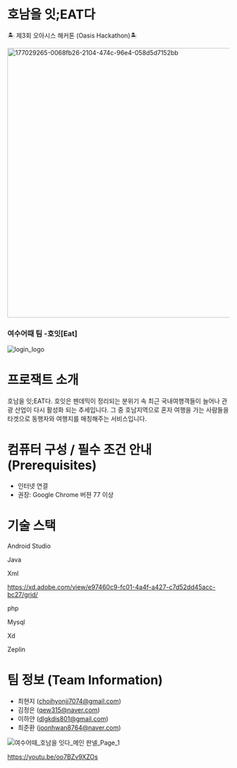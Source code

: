 #  호남을 잇;EAT다 

🏝 제3회 오아시스 해커톤 (Oasis Hackathon)🏝

<img width="610" alt="177029265-0068fb26-2104-474c-96e4-058d5d7152bb" src="https://user-images.githubusercontent.com/83737075/180098106-b5789a71-2c92-47bb-8b0f-fb6d463713cf.png">

### 여수어때 팀 -호잇[Eat]

![login_logo](https://user-images.githubusercontent.com/83737075/180099387-9edc52b3-ad9a-42c9-8312-da1c40c0c096.png)

# 프로잭트 소개

호남을 잇;EAT다. 호잇은 펜데믹이 정리되는 분위기 속 최근 국내여행객들이 늘어나 관광 산업이 다시 활성화 되는 추세입니다. 그 중 호남지역으로 혼자 여행을 가는 사람들을 타겟으로 동행자와 여행지를 매칭해주는 서비스입니다.



# 컴퓨터 구성 / 필수 조건 안내 (Prerequisites)
* 인터넷 연결
* 권장: Google Chrome 버젼 77 이상

# 기술 스택 

Android Studio

Java

Xml

https://xd.adobe.com/view/e97460c9-fc01-4a4f-a427-c7d52dd45acc-bc27/grid/

php

Mysql

Xd

Zeplin



# 팀 정보 (Team Information)
* 최현지 (choihyonji7074@gmail.com)
* 김정은 (qew315@naver.com)
* 이하얀 (dlgkdis801@gmail.com)
* 최준환 (joonhwan8764@naver.com)





![여수어때_호남을 잇다_메인 판넬_Page_1](https://user-images.githubusercontent.com/83737075/180099623-1f395ba9-a6a6-4086-abe9-5b0972d7ec89.jpeg)



https://youtu.be/oo7BZv9XZOs



